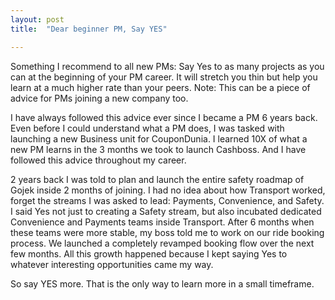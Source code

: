 ```yaml
---
layout: post
title:  "Dear beginner PM, Say YES"

---
```


Something I recommend to all new PMs: Say Yes to as many projects as you can at the beginning of your PM career. It will stretch you thin but help you learn at a much higher rate than your peers. Note: This can be a piece of advice for PMs joining a new company too.

I have always followed this advice ever since I became a PM 6 years back. Even before I could understand what a PM does, I was tasked with launching a new Business unit for CouponDunia. I learned 10X of what a new PM learns in the 3 months we took to launch Cashboss. And I have followed this advice throughout my career.

2 years back I was told to plan and launch the entire safety roadmap of Gojek inside 2 months of joining. I had no idea about how Transport worked, forget the streams I was asked to lead: Payments, Convenience, and Safety. I said Yes not just to creating a Safety stream, but also incubated dedicated Convenience and Payments teams inside Transport. After 6 months when these teams were more stable, my boss told me to work on our ride booking process. We launched a completely revamped booking flow over the next few months. All this growth happened because I kept saying Yes to whatever interesting opportunities came my way.

So say YES more. That is the only way to learn more in a small timeframe.
